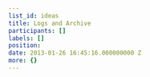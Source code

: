 ```yaml
---
list_id: ideas
title: Logs and Archive
participants: []
labels: []
position: 
date: 2013-01-26 16:45:16.000000000 Z
more: {}
---
```


